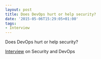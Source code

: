 ```yaml
---
layout: post
title: Does DevOps hurt or help security?
date: '2015-05-06T15:29:05+01:00'
tags:
- Interview
---
```

Does DevOps hurt or help security?

[Interview][1] on Security and DevOps

[1]:	http://www.csoonline.com/article/2917033/network-security/does-devops-hurt-or-help-security.html